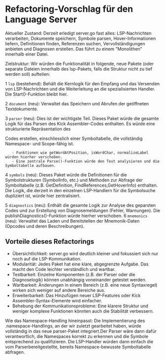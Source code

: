 # Refactoring-Vorschlag für den Language Server

  Aktueller Zustand:
  Derzeit erledigt server.go fast alles: LSP-Nachrichten verarbeiten, Dokumente speichern, Symbole parsen, Hover-Informationen liefern, Definitionen finden, Referenzen suchen,
  Vervollständigungen anbieten und Diagnosen erstellen. Das führt zu einem "Monolithen" innerhalb einer Datei.

  Zielstruktur:
  Wir würden die Funktionalität in folgende, neue Pakete (oder separate Dateien innerhalb des lsp-Pakets, falls die Struktur nicht zu tief werden soll) aufteilen:

1 `lsp` (bestehend): Behält die Kernlogik für den Empfang und das Versenden von LSP-Nachrichten und die Weiterleitung an die spezialisierten Handler. Die Start()-Funktion bleibt hier.

2 `document` (neu): Verwaltet das Speichern und Abrufen der geöffneten Textdokumente.

3 `parser` (neu): Dies ist der wichtigste Teil. Dieses Paket würde die gesamte Logik für das Parsen des Kick Assembler-Codes enthalten. Es würde eine strukturierte Repräsentation des

Codes erstellen, einschliesslich einer Symboltabelle, die vollständig Namespace- und Scope-fähig ist.

       - Funktionen wie getWordAtPosition, isWordChar, normalizeLabel würden hierher verschoben.
       - Eine zentrale Parse()-Funktion würde den Text analysieren und die Symboltabelle aufbauen.

4 `symbols` (neu): Dieses Paket würde die Definitionen für die Symbolstrukturen (SymbolInfo, etc.) und Methoden zur Abfrage der Symboltabelle (z.B. GetDefinition, FindReferences,GetHoverInfo) enthalten. Die Logik, die derzeit in den einzelnen LSP-Handlern für die Symbolsuche dupliziert ist, würde hier zentralisiert.

5 `diagnostics` (neu): Enthält die gesamte Logik zur Analyse des geparsten Codes und zur Erstellung von Diagnosemeldungen (Fehler, Warnungen). Die publishDiagnostics()-Funktion würde hierher verschoben.
6 `mnemonics` (neu): Verwaltet das Laden und Bereitstellen der Mnemonik-Daten (Opcodes und deren Beschreibungen).

## Vorteile dieses Refactorings

- Übersichtlichkeit: server.go wird deutlich kleiner und fokussiert sich nur noch auf die LSP-Kommunikation.
- Modularität: Jedes Paket hat eine klare, abgegrenzte Aufgabe. Das macht den Code leichter verständlich und wartbar.
- Testbarkeit: Einzelne Komponenten (z.B. der Parser oder die Diagnoselogik) können unabhängig voneinander getestet werden.
- Wartbarkeit: Änderungen in einem Bereich (z.B. eine neue Syntaxregel) wirken sich weniger auf andere Bereiche aus.
- Erweiterbarkeit: Das Hinzufügen neuer LSP-Features oder Kick Assembler-Syntax-Elemente wird einfacher.
- Behebung der Kommunikationsprobleme: Eine klarere Struktur und weniger komplexe Funktionen könnten auch die Stabilität verbessern.

Wie das Namespace-Handling hineinpasst:
Die Implementierung des .namespace-Handlings, an der wir zuletzt gearbeitet haben, würde vollständig in das neue parser-Paket integriert.Der Parser wäre dann dafür verantwortlich, die
Namespaces korrekt zu erkennen und die Symbole entsprechend zu qualifizieren. Die LSP-Handler würden dann einfach die vom Parserbereitgestellte, bereits Namespace-bewusste Symboltabelle
abfragen.
